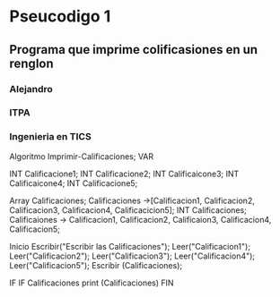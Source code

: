 # Pseucodigo 1
## Programa que imprime colificasiones en un renglon
### Alejandro 
### **ITPA**
### **Ingenieria en TICS**

Algoritmo Imprimir-Calificaciones;
VAR

INT Calificacione1;
INT Calificacione2;
INT Calificaicone3;
INT Calificaicone4;
INT Calificacione5; 


Array Calificaciones;
Calificaciones ->[Calificacion1, Calificacion2, Calificacion3, Calificacion4, Calificacicion5];
INT Calificaciones;
Calificaiones -> Calificacion1, Calificacion2, Calificaion3, Calificacion4, Calificacion5;

Inicio
Escribir("Escribir las Calificaciones");
Leer("Calificacion1");
Leer("Calificacion2");
Leer("Calificacion3");
Leer("Calificacion4");
Leer("Calificacion5");
Escribir (Calificaciones);

IF 
IF Calificaciones
print (Calificaciones)
FIN